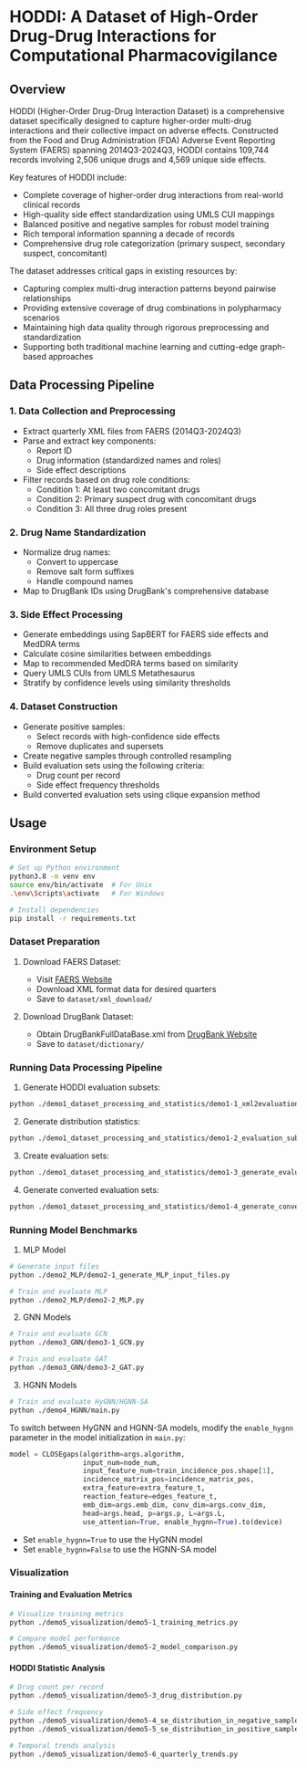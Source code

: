 # HODDI: A Dataset of High-Order Drug-Drug Interactions for Computational Pharmacovigilance

## Overview

HODDI (Higher-Order Drug-Drug Interaction Dataset) is a comprehensive dataset specifically designed to capture higher-order multi-drug interactions and their collective impact on adverse effects. Constructed from the Food and Drug Administration (FDA) Adverse Event Reporting System (FAERS) spanning 2014Q3-2024Q3, HODDI contains 109,744 records involving 2,506 unique drugs and 4,569 unique side effects. 

Key features of HODDI include:
- Complete coverage of higher-order drug interactions from real-world clinical records
- High-quality side effect standardization using UMLS CUI mappings
- Balanced positive and negative samples for robust model training
- Rich temporal information spanning a decade of records
- Comprehensive drug role categorization (primary suspect, secondary suspect, concomitant)

The dataset addresses critical gaps in existing resources by:
- Capturing complex multi-drug interaction patterns beyond pairwise relationships
- Providing extensive coverage of drug combinations in polypharmacy scenarios
- Maintaining high data quality through rigorous preprocessing and standardization
- Supporting both traditional machine learning and cutting-edge graph-based approaches

## Data Processing Pipeline

### 1. Data Collection and Preprocessing
- Extract quarterly XML files from FAERS (2014Q3-2024Q3)
- Parse and extract key components:
  - Report ID
  - Drug information (standardized names and roles)
  - Side effect descriptions
- Filter records based on drug role conditions:
  - Condition 1: At least two concomitant drugs
  - Condition 2: Primary suspect drug with concomitant drugs
  - Condition 3: All three drug roles present

### 2. Drug Name Standardization
- Normalize drug names:
  - Convert to uppercase
  - Remove salt form suffixes
  - Handle compound names
- Map to DrugBank IDs using DrugBank's comprehensive database

### 3. Side Effect Processing
- Generate embeddings using SapBERT for FAERS side effects and MedDRA terms
- Calculate cosine similarities between embeddings
- Map to recommended MedDRA terms based on similarity
- Query UMLS CUIs from UMLS Metathesaurus
- Stratify by confidence levels using similarity thresholds

### 4. Dataset Construction
- Generate positive samples:
  - Select records with high-confidence side effects
  - Remove duplicates and supersets
- Create negative samples through controlled resampling
- Build evaluation sets using the following criteria:
  - Drug count per record
  - Side effect frequency thresholds
- Build converted evaluation sets using clique expansion method

## Usage

### Environment Setup
```bash
# Set up Python environment
python3.8 -m venv env
source env/bin/activate  # For Unix
.\env\Scripts\activate   # For Windows

# Install dependencies
pip install -r requirements.txt
```

### Dataset Preparation

1. Download FAERS Dataset:
   - Visit [FAERS Website](https://fis.fda.gov/extensions/FPD-QDE-FAERS/FPD-QDE-FAERS.html)
   - Download XML format data for desired quarters
   - Save to `dataset/xml_download/`

2. Download DrugBank Dataset:
   - Obtain DrugBankFullDataBase.xml from [DrugBank Website](https://go.drugbank.com/releases/latest)
   - Save to `dataset/dictionary/`

### Running Data Processing Pipeline

1. Generate HODDI evaluation subsets:
```bash
python ./demo1_dataset_processing_and_statistics/demo1-1_xml2evaluation_subsets.py
```

2. Generate distribution statistics:
```bash
python ./demo1_dataset_processing_and_statistics/demo1-2_evaluation_subsets_statistics.py
```

3. Create evaluation sets:
```bash
python ./demo1_dataset_processing_and_statistics/demo1-3_generate_evaluation_set.py
```

4. Generate converted evaluation sets:
```bash
python ./demo1_dataset_processing_and_statistics/demo1-4_generate_converted_evaluation_set.py
```

### Running Model Benchmarks

1. MLP Model
```bash
# Generate input files
python ./demo2_MLP/demo2-1_generate_MLP_input_files.py

# Train and evaluate MLP
python ./demo2_MLP/demo2-2_MLP.py
```

2. GNN Models
```bash
# Train and evaluate GCN
python ./demo3_GNN/demo3-1_GCN.py

# Train and evaluate GAT
python ./demo3_GNN/demo3-2_GAT.py
```

3. HGNN Models
```bash
# Train and evaluate HyGNN/HGNN-SA
python ./demo4_HGNN/main.py
```

To switch between HyGNN and HGNN-SA models, modify the `enable_hygnn` parameter in the model initialization in `main.py`:

```python
model = CLOSEgaps(algorithm=args.algorithm,
                  input_num=node_num,
                  input_feature_num=train_incidence_pos.shape[1],
                  incidence_matrix_pos=incidence_matrix_pos,
                  extra_feature=extra_feature_t,
                  reaction_feature=edges_feature_t,
                  emb_dim=args.emb_dim, conv_dim=args.conv_dim,
                  head=args.head, p=args.p, L=args.L,
                  use_attention=True, enable_hygnn=True).to(device)
```

- Set `enable_hygnn=True` to use the HyGNN model
- Set `enable_hygnn=False` to use the HGNN-SA model

### Visualization
#### Training and Evaluation Metrics
```bash
# Visualize training metrics
python ./demo5_visualization/demo5-1_training_metrics.py

# Compare model performance
python ./demo5_visualization/demo5-2_model_comparison.py
```

#### HODDI Statistic Analysis
```bash
# Drug count per record
python ./demo5_visualization/demo5-3_drug_distribution.py

# Side effect frequency 
python ./demo5_visualization/demo5-4_se_distribution_in_negative_samples.py
python ./demo5_visualization/demo5-5_se_distribution_in_positive_samples.py

# Temporal trends analysis
python ./demo5_visualization/demo5-6_quarterly_trends.py
```